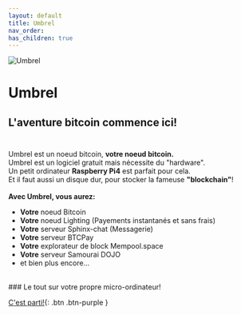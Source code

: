 ```yaml
---
layout: default
title: Umbrel
nav_order: 
has_children: true
---
```


![Umbrel](https://getumbrel.com/images/umbrel-logo.svg "Umbrel") 
# Umbrel
## L'aventure bitcoin commence ici!  <br><br>
Umbrel est un noeud bitcoin, **votre noeud bitcoin.** <br>
Umbrel est un logiciel gratuit mais nécessite du "hardware".<br>
Un petit ordinateur **Raspberry Pi4** est parfait pour cela. <br>
Et il faut aussi un disque dur, pour stocker la fameuse **"blockchain"**!  <br>
<br>
**Avec Umbrel, vous aurez:**
<br>
- **Votre** noeud Bitcoin
- **Votre** noeud Lighting (Payements instantanés et sans frais)
- **Votre** serveur Sphinx-chat (Messagerie)
- **Votre** serveur BTCPay
- **Votre** explorateur de block Mempool.space 
- **Votre** serveur Samourai DOJO
- et bien plus encore...
<br>
### Le tout sur votre propre micro-ordinateur!
<br>

 [C'est parti!](/bitpaint-tutos/umbrel/installation/Pre-requis.html){: .btn .btn-purple }

